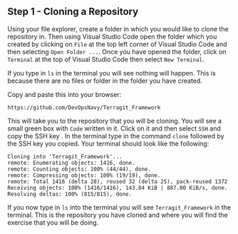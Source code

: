 ## Step 1 - Cloning a Repository

Using your file explorer, create a folder in which you would like to clone the repository in. Then using Visual Studio Code open the folder which you created by clicking on `File` at the top left corner of Visual Studio Code and then selecting `Open Folder ...`. Once you have opened the folder, click on `Terminal` at the top of Visual Studio Code then select `New Terminal`.

If you type in `ls` in the terminal you will see nothing will happen. This is because there are no files or folder in the folder you have created.

Copy and paste this into your browser:

```
https://github.com/DevOpsNavy/Terragit_Framework
```

This will take you to the repository that you will be cloning. You will see a small green box with `Code` written in it. Click on it and then select `SSH` and copy the SSH key . In the terminal type in the command `clone` followed by the SSH key you copied. Your terminal should look like the following:

```
Cloning into 'Terragit_Framework'...
remote: Enumerating objects: 1416, done.
remote: Counting objects: 100% (44/44), done.
remote: Compressing objects: 100% (19/19), done.
remote: Total 1416 (delta 28), reused 32 (delta 25), pack-reused 1372
Receiving objects: 100% (1416/1416), 143.84 KiB | 887.00 KiB/s, done.
Resolving deltas: 100% (815/815), done.
```

If you now type in `ls` into the terminal you will see `Terragit_Framework` in the terminal. This is the repository you have cloned and where you will find the exercise that you will be doing.
